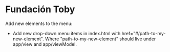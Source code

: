 # Fundación Toby

Add new elements to the menu:

- Add new drop-down menu items in index.html with href="#/path-to-my-new-element". Where "path-to-my-new-element" should live under app/view and app/viewModel.
